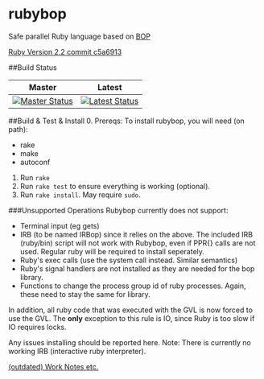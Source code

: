 # rubybop
Safe parallel Ruby language based on [BOP](http://roclocality.org/2015/05/17/rubybop-introduction/)

[Ruby Version 2.2 commit c5a6913](https://github.com/ruby/ruby/tree/c5a691323201ace5f5299b6914c8e1709918c521)

##Build Status

Master  | Latest
------------- | -------------
[![Master Status](https://travis-ci.org/dcompiler/rubybop.svg?branch=master)](https://travis-ci.org/dcompiler/rubybop)  | [![Latest Status](https://travis-ci.org/dcompiler/rubybop.svg)](https://travis-ci.org/dcompiler/rubybop)


##Build & Test & Install
0. Prereqs: To install rubybop, you will need (on path):
  * rake
  * make
  * autoconf
1. Run `rake`
2. Run `rake test` to ensure everything is working (optional).
3. Run `rake install`. May require `sudo`.

###Unsupported Operations
Rubybop currently does not support:
- Terminal input (eg gets)
- IRB (to be named IRBop) since it relies on the above. The included IRB (ruby/bin) script will not work with Rubybop, even if PPR{} calls are not used. Regular ruby will be required to install seperately.
- Ruby's exec calls (use the system call instead. Similar semantics)
- Ruby's signal handlers are not installed as they are needed for the bop library.
- Functions to change the process group id of ruby processes. Again, these need to stay the same for library.

In addition, all ruby code that was executed with the GVL is now forced to use the GVL. The __only__ exception to this rule is IO, since Ruby is too slow if IO requires locks.


Any issues installing should be reported here.
Note: There is currently no working IRB (interactive ruby interpreter).


[(outdated) Work Notes etc.](https://docs.google.com/document/d/1qkXeVAgK56vHWjxyXntOxC4MxRF4oelftWkvHx1V8eM/edit?usp=sharing)
